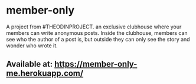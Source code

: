 # member-only
A project from #THEODINPROJECT. an exclusive clubhouse where your members can write anonymous posts.
Inside the clubhouse, members can see who the author of a post is, but outside they can only see the story and wonder who wrote it.
## Available at: https://member-only-me.herokuapp.com/
